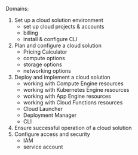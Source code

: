 
Domains:
1. Set up a cloud solution environment
    - set up cloud projects & accounts
    - billing
    - install & configure CLI
2. Plan and configure a cloud solution
    - Pricing Calculator
    - compute options
    - storage options
    - networking options
3. Deploy and implement a cloud solution
    - working with Compute Engine resources
    - working with Kubernetes Engine resources
    - working with App Engine resources
    - working with Cloud Functions resources
    - Cloud Launcher
    - Deployment Manager
    - CLI
4. Ensure successful operation of a cloud solution
5. Configure access and security
    - IAM
    - service account